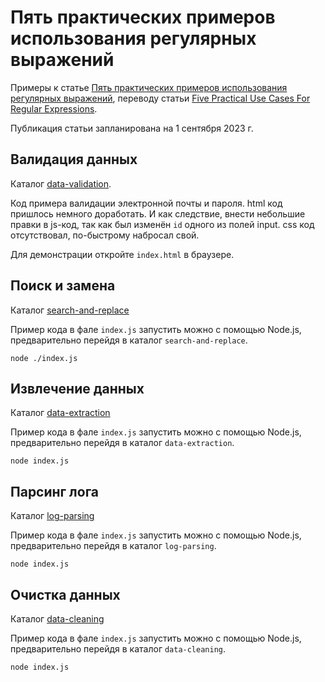 # Пять практических примеров использования регулярных выражений

Примеры к статье [Пять практических примеров использования регулярных выражений](https://www.dev-notes.ru//articles/javascript/five-practical-use-cases-for-regular-expressions/), переводу статьи [Five Practical Use Cases For Regular Expressions](https://blog.openreplay.com/five-practical-use-cases-for-regular-expressions/).

Публикация статьи запланирована на 1 сентября 2023 г.

## Валидация данных

Каталог [data-validation](data-validation/).

Код примера валидации электронной почты и пароля. html код пришлось немного доработать. И как следствие, внести небольшие правки в js-код, так как был изменён `id` одного из полей input. css код отсутствовал, по-быстрому набросал свой.

Для демонстрации откройте `index.html` в браузере.

## Поиск и замена

Каталог [search-and-replace](search-and-replace/)

Пример кода в фале `index.js` запустить можно с помощью Node.js, предварительно перейдя в каталог `search-and-replace`.

```shell
node ./index.js
```


## Извлечение данных

Каталог [data-extraction](data-extraction/)

Пример кода в фале `index.js` запустить можно с помощью Node.js, предварительно перейдя в каталог `data-extraction`.

```shell
node index.js
```

## Парсинг лога

Каталог [log-parsing](log-parsing/)

Пример кода в фале `index.js` запустить можно с помощью Node.js, предварительно перейдя в каталог `log-parsing`.

```shell
node index.js
```

## Очистка данных

Каталог [data-cleaning](data-cleaning/)

Пример кода в фале `index.js` запустить можно с помощью Node.js, предварительно перейдя в каталог `data-cleaning`.

```shell
node index.js
```

